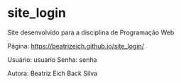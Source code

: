 # site_login
Site desenvolvido para a disciplina de Programação Web

Página: https://beatrizeich.github.io/site_login/

Usuário: usuario
Senha: senha

Autora: Beatriz Eich Back Silva
